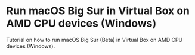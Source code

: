 # Run macOS Big Sur in Virtual Box on AMD CPU devices (Windows)
Tutorial on how to run macOS Big Sur (Beta) in Virtual Box on AMD CPU devices (Windows).
